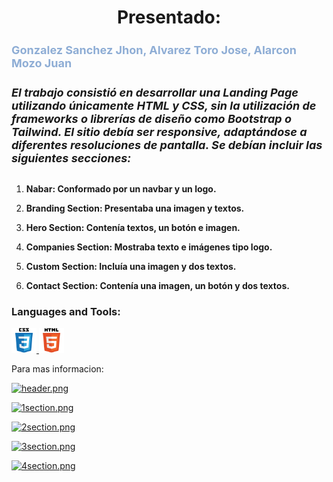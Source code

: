 <h1 align="center">Presentado:</h1>
<h3 style="color:#8EADD5; font-size:18px; font-family: "Gill Sans Extrabold"; >Gonzalez Sanchez Jhon, Alvarez Toro Jose, Alarcon Mozo Juan</h3>
<h5 style="color❕; font-size:18px;" >El trabajo consistió en desarrollar una Landing Page utilizando únicamente HTML y CSS, sin la utilización de frameworks o librerías de diseño como Bootstrap o Tailwind. El sitio debía ser responsive, adaptándose a diferentes resoluciones de pantalla. Se debían incluir las siguientes secciones:</h5>

1. **Nabar: Conformado por un navbar y un logo.**

2. **Branding Section: Presentaba una imagen y textos.**

3. **Hero Section: Contenía textos, un botón e imagen.**

4. **Companies Section: Mostraba texto e imágenes tipo logo.**

5. **Custom Section: Incluía una imagen y dos textos.**

6. **Contact Section: Contenía una imagen, un botón y dos textos.**


<h3 align="left">Languages and Tools:</h3>
<p align="left"> <a href="https://www.w3schools.com/css/" target="_blank" rel="noreferrer"> <img src="https://raw.githubusercontent.com/devicons/devicon/master/icons/css3/css3-original-wordmark.svg" alt="css3" width="40" height="40"/> </a> <a href="https://www.w3.org/html/" target="_blank" rel="noreferrer"> <img src="https://raw.githubusercontent.com/devicons/devicon/master/icons/html5/html5-original-wordmark.svg" alt="html5" width="40" height="40"/> </a> </p>

Para mas informacion: 

[![header.png](https://i.postimg.cc/1t83F2CS/header.png)](https://postimg.cc/YGw7KnBD)

[![1section.png](https://i.postimg.cc/bwbt4Dpb/1section.png)](https://postimg.cc/CRh5qKZL)

[![2section.png](https://i.postimg.cc/T39DR85Y/2section.png)](https://postimg.cc/MnnTDFYh)

[![3section.png](https://i.postimg.cc/mgcv4457/3section.png)](https://postimg.cc/TK67jzGP)

[![4section.png](https://i.postimg.cc/Xvt7WxLY/4section.png)](https://postimg.cc/jWQrQHBp)

